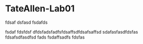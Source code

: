 # TateAllen-Lab01
fdsaf
dsfasd
fsdafds

fsdaf
fdsfdsf
dfdsfadsfadfsfdsaffsdfdsafsaffsd
sdafasfasdfdsfas
fdsafsdfasdfsd
fads
fsdaffsadfs
fdsfas
